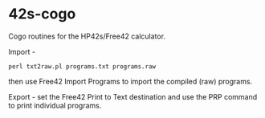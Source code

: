 # 42s-cogo
Cogo routines for the HP42s/Free42 calculator.

Import -

  `perl txt2raw.pl programs.txt programs.raw`
  
then use Free42 Import Programs to import the compiled (raw) programs.

Export - set the Free42 Print to Text destination and use the PRP command to print individual programs.
